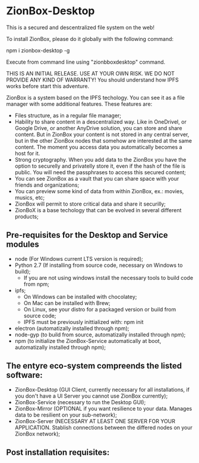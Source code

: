 # ZionBox-Desktop

This is a secured and descentralized file system on the web!

To install ZionBox, please do it globally with the following command:

npm i zionbox-desktop -g

Execute from command line using "zionbboxdesktop" command.

THIS IS AN INITIAL RELEASE. USE AT YOUR OWN RISK. WE DO NOT PROVIDE ANY KIND OF WARRANTY! You should understand how IPFS works before start this adventure.

ZionBox is a system based on the IPFS techology. You can see it as a file manager with some additional features. These features are:

- Files structure, as in a regular file manager;
- Hability to share content in a descentralized way. Like in OneDrivel, or Google Drive, or another AnyDrive solution, you can store and share content. But in ZionBox your content is not stored in any central server, but in the other ZionBox nodes that somehow are interested at the same content. The moment you access data you automatically becomes a host for it.
- Strong cryptography. When you add data to the ZionBox you have the option to securelly and privatelly store it, even if the hash of the file is public. You will need the passphrases to access this secured content;
- You can see ZionBox as a vault that you can share space with your friends and organizations;
- You can preview some kind of data from within ZionBox, ex.: movies, musics, etc;
- ZionBox will permit to store critical data and share it securilly;
- ZionBoX is a base techology that can be evolved in several different products;

## Pre-requisites for the Desktop and Service modules
- node (For Windows current LTS version is required);
- Python 2.7 (If installing from source code, necessary on Windows to build);
    - If you are not using windows install the necessary tools to build code from npm;
- ipfs;
    - On Windows can be installed with chocolatey;
    - On Mac can be installed with Brew;
    - On Linux, see your distro for a packaged version or build from source code;
    - IPFS must be previously inittialized with: npm init
- electron (automatizally installed through npm);
- node-gyp (to build from source, automatizally installed through npm);
- npm (to initialize the ZionBox-Service automatically at boot, automatizally installed through npm);

## The entyre eco-system compreends the listed software:
- ZionBox-Desktop (GUI Client, currently necessary for all installations, if you don't have a UI Server you cannot use ZionBox currently);
- ZionBox-Service (necessary to run the Desktop GUI);
- ZionBox-Mirror (OPTIONAL if you want resilience to your data. Manages data to be resilient on your sub-network);
- ZionBox-Server (NECESSARY AT LEAST ONE SERVER FOR YOUR APPLICATION. Stablish connections between the differed nodes on your ZionBox network);

## Post installation requisites:
